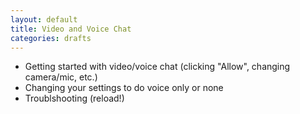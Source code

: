 ```yaml
---
layout: default
title: Video and Voice Chat
categories: drafts
---
```


* Getting started with video/voice chat (clicking "Allow", changing camera/mic, etc.)
* Changing your settings to do voice only or none
* Troublshooting (reload!)
